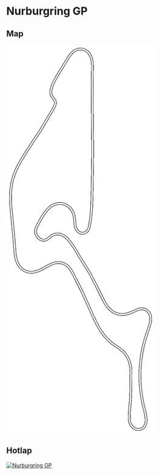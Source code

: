 # Nurburgring GP

## Map
![Nurburgring GP](./map.png)

## Hotlap
[![Nurburgring GP](http://img.youtube.com/vi/GpJ-P7OR0kg/0.jpg)](https://www.youtube.com/watch?v=GpJ-P7OR0kg "")


